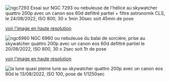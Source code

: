 ![ngc7293](/assets/ngc7293_cp.png)
Essai sur NGC 7293 ou nebuleuse de l'hélice au skywatcher quattro 200p avec un canon eos 60d defiltré partiel + filtre astronomik CLS, le 24/08/2022, ISO 800, 30 x 1min 30sec soit 45min de pose

[voir l'image en haute resolution](https://drive.google.com/file/d/17NGtf4w_yPlSNzE7wR1crMY1z3Jfi1Oy/view?usp=sharing)

![ngc6960](/assets/ngc6960_cp.png)
NGC 6960 ou nebuleuse du balai de sorcière, prise au skywatcher quattro 200p avec un canon eos 60d defiltré partiel le 20/08/2022, ISO 800, 30 x 2sec soit 1h de pose

[voir l'image en haute resolution](https://drive.google.com/file/d/17KqQD7saxf4icqRodT4VHVdASflL30YW/view?usp=sharing)


![la lune](/assets/lune.JPG)
quasi pleine lune au skywatcher quattro 200p avec un canon eos 60d le 13/08/2022, ISO 100, pose de 1/1250sec
